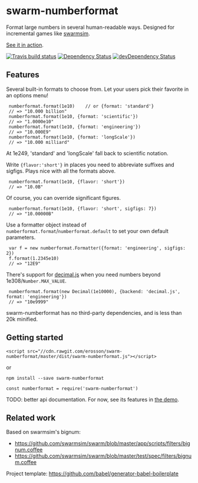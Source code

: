 # swarm-numberformat

Format large numbers in several human-readable ways. Designed for incremental games like [swarmsim](https://swarmsim.github.io).

[See it in action](https://jsbin.com/zadepad/edit?html,output).

[![Travis build status](http://img.shields.io/travis/erosson/swarm-numberformat.svg?style=flat)](https://travis-ci.org/erosson/swarm-numberformat)
[![Dependency Status](https://david-dm.org/erosson/swarm-numberformat.svg)](https://david-dm.org/erosson/swarm-numberformat)
[![devDependency Status](https://david-dm.org/erosson/swarm-numberformat/dev-status.svg)](https://david-dm.org/erosson/swarm-numberformat#info=devDependencies)

## Features

Several built-in formats to choose from. Let your users pick their favorite in an options menu! 

     numberformat.format(1e10)    // or {format: 'standard'}
     // => "10.000 billion"
     numberformat.format(1e10, {format: 'scientific'})
     // => "1.0000e10"
     numberformat.format(1e10, {format: 'engineering'})
     // => "10.000E9"
     numberformat.format(1e10, {format: 'longScale'})
     // => "10.000 milliard"

At 1e249, 'standard' and 'longScale' fall back to scientific notation.
     
Write `{flavor:'short'}` in places you need to abbreviate suffixes and sigfigs. Plays nice with all the formats above.

     numberformat.format(1e10, {flavor: 'short'})
     // => "10.0B"

Of course, you can override significant figures.

     numberformat.format(1e10, {flavor: 'short', sigfigs: 7})
     // => "10.00000B"
     
Use a formatter object instead of `numberformat.format`/`numberformat.default` to set your own default parameters.

     var f = new numberformat.Formatter({format: 'engineering', sigfigs: 2})
     f.format(1.2345e10)
     // => "12E9"
     
There's support for [decimal.js](https://github.com/MikeMcl/decimal.js/) when you need numbers beyond 1e308/`Number.MAX_VALUE`.

     numberformat.format(new Decimal(1e10000), {backend: 'decimal.js', format: 'engineering'})
     // => "10e9999"

swarm-numberformat has no third-party dependencies, and is less than 20k minified.

## Getting started

    <script src="//cdn.rawgit.com/erosson/swarm-numberformat/master/dist/swarm-numberformat.js"></script>

or

    npm install --save swarm-numberformat

    const numberformat = require('swarm-numberformat')

TODO: better api documentation. For now, see its features in [the demo](https://jsbin.com/zadepad/edit?html,output).

## Related work

Based on swarmsim's bignum:
* https://github.com/swarmsim/swarm/blob/master/app/scripts/filters/bignum.coffee
* https://github.com/swarmsim/swarm/blob/master/test/spec/filters/bignum.coffee

Project template: https://github.com/babel/generator-babel-boilerplate

